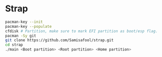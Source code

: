 <!--
strap: A simple set of scripts to set up arch
Copyright (C) 2022 Sam

This program is free software: you can redistribute it and/or modify
it under the terms of the GNU General Public License as published by
the Free Software Foundation, either version 3 of the License, or
(at your option) any later version.

This program is distributed in the hope that it will be useful,
but WITHOUT ANY WARRANTY; without even the implied warranty of
MERCHANTABILITY or FITNESS FOR A PARTICULAR PURPOSE.  See the
GNU General Public License for more details.

You should have received a copy of the GNU General Public License
along with this program.  If not, see <https://www.gnu.org/licenses/>.
-->

# Strap

```sh
pacman-key --init
pacman-key --populate
cfdisk # Partition, make sure to mark EFI partition as boot/esp flag.
pacman -Sy git
git clone https://github.com/Samisafool/strap.git
cd strap
./main <Boot partition> <Root partition> <Home partition>
```
